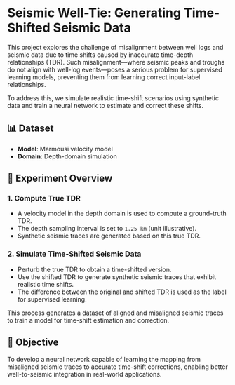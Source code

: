 # Seismic Well-Tie: Generating Time-Shifted Seismic Data

This project explores the challenge of misalignment between well logs and seismic data due to time shifts caused by inaccurate time-depth relationships (TDR). Such misalignment—where seismic peaks and troughs do not align with well-log events—poses a serious problem for supervised learning models, preventing them from learning correct input-label relationships.

To address this, we simulate realistic time-shift scenarios using synthetic data and train a neural network to estimate and correct these shifts.

## 📊 Dataset

- **Model**: Marmousi velocity model
- **Domain**: Depth-domain simulation

## 🧪 Experiment Overview

### 1. Compute True TDR

- A velocity model in the depth domain is used to compute a ground-truth TDR.
- The depth sampling interval is set to `1.25 km` (unit illustrative).
- Synthetic seismic traces are generated based on this true TDR.

### 2. Simulate Time-Shifted Seismic Data

- Perturb the true TDR to obtain a time-shifted version.
- Use the shifted TDR to generate synthetic seismic traces that exhibit realistic time shifts.
- The difference between the original and shifted TDR is used as the label for supervised learning.

This process generates a dataset of aligned and misaligned seismic traces to train a model for time-shift estimation and correction.


## 🚀 Objective

To develop a neural network capable of learning the mapping from misaligned seismic traces to accurate time-shift corrections, enabling better well-to-seismic integration in real-world applications.




